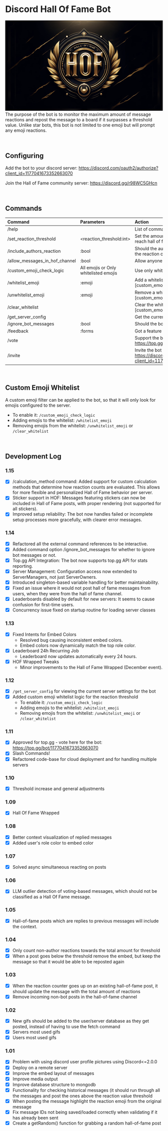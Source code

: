 # Discord Hall Of Fame Bot
![](Assets/hof_cover.jpg)
The purpose of the bot is to monitor the maximum amount of message reactions and repost the message to a board if it surpasses a threshold value. Unlike star bots, this bot is not limited to one emoji but will prompt any emoji reactions.

<br>

## Configuring

Add the bot to your discord server: https://discord.com/oauth2/authorize?client_id=1177041673352663070

Join the Hall of Fame community server: https://discord.gg/r98WC5GHcn

<br>

## Commands

| Command                        | Parameters                            | Action                                                                                             | Example                        |
|:-------------------------------|:--------------------------------------|:---------------------------------------------------------------------------------------------------|:-------------------------------|
| /help                          |                                       | List of commands                                                                                   | /help                          |
| /set_reaction_threshold        | <reaction_threshold:int>              | Set the amount of reactions needed for a post to reach hall of fame                                | /set_reaction_threshold 5      |
| /include_authors_reaction      | :bool                                 | Should the author of a message be included in the reaction count?                                  | /include_authors_reaction      |
| /allow_messages_in_hof_channel | :bool                                 | Allow anyone to type in the Hall of Fame channel                                                   | /allow_messages_in_hof_channel |
| /custom_emoji_check_logic      | All emojis or Only whitelisted emojis | Use only whitelisted emojis for the reaction count                                                 | /custom_emoji_check_logic      |
| /whitelist_emoji               | :emoji                                | Add a whitelisted emoji to the list [custom_emoji_check_logic]                                     | /whitelist_emoji 👍            |
| /unwhitelist_emoji             | :emoji                                | Remove a whitelisted emoji from the list [custom_emoji_check_logic]                                | /unwhitelist_emoji 👍          |
| /clear_whitelist               |                                       | Clear the whitelist of emojis [custom_emoji_check_logic]                                           | /clear_whitelist               |
| /get_server_config             |                                       | Get the current bot configuration for the server                                                   | /get_server_config             |
| /ignore_bot_messages           | :bool                                 | Should the bot ignore messages from other bots?                                                                            | /get_server_config             |
| /feedback                      | :forms                                | Got a feature request or bug report? Let us know!                                                  | /feedback                      |
| /vote                          |                                       | Support the bot by voting for it on top.gg: https://top.gg/bot/1177041673352663070/vote            | /vote                          |
| /invite                        |                                       | Invite the bot to your server: https://discord.com/oauth2/authorize?client_id=1177041673352663070! | /invite                        |


<br>

## Custom Emoji Whitelist
A custom emoji filter can be applied to the bot, so that it will only look for emojis configured to the server.
  - To enable it: ``/custom_emoji_check_logic``
  - Adding emojis to the whitelist: ``/whitelist_emoji``
  - Removing emojis from the whitelist: ``/unwhitelist_emoji`` or ``/clear_whitelist``

<br>


## Development Log

### 1.15
- [x] /calculation_method command: Added support for custom calculation methods that determine how reaction counts are evaluated. This allows for more flexible and personalized Hall of Fame behavior per server.
- [x] Sticker support in HOF: Messages featuring stickers can now be included in Hall of Fame posts, with proper rendering (not supported for all stickers).
- [x] Improved setup reliability: The bot now handles failed or incomplete setup processes more gracefully, with clearer error messages.

### 1.14
- [x] Refactored all the external command references to be interactive.
- [x] Added command option /ignore_bot_messages for whether to ignore bot messages or not.
- [x] Top.gg API Integration: The bot now supports top.gg API for stats reporting.
- [x] Server Management: Configuration access now extended to ServerManagers, not just ServerOwners.
- [x] Introduced singleton-based variable handling for better maintainability.
- [x] Fixed an issue where it would not post hall of fame messages from users, when they were from the hall of fame channel.
- [x] Leaderboards disabled by default for new servers: It seems to cause confusion for first-time users.
- [x] Concurrency issue fixed on startup routine for loading server classes

### 1.13
- [x] Fixed Intents for Embed Colors
  - Resolved bug causing inconsistent embed colors.
  - Embed colors now dynamically match the top role color.
- [x] Leaderboard 24h Recurring Job
  - Leaderboard now updates automatically every 24 hours.
- [x] HOF Wrapped Tweaks
  - Minor improvements to the Hall of Fame Wrapped (December event).

### 1.12
- [x] ``/get_server_config`` for viewing the current server settings for the bot
- [x] Added custom emoji whitelist logic for the reaction threshold
  - To enable it: ``/custom_emoji_check_logic``
  - Adding emojis to the whitelist: ``/whitelist_emoji``
  - Removing emojis from the whitelist: ``/unwhitelist_emoji`` or ``/clear_whitelist``

### 1.11
- [x] Approved for top.gg - vote here for the bot: https://top.gg/bot/1177041673352663070
- [x] Slash Commands!
- [x] Refactored code-base for cloud deployment and for handling multiple servers

### 1.10
- [x] Threshold increase and general adjustments

### 1.09
- [x] Hall Of Fame Wrapped

### 1.08
- [x] Better context vísualization of replied messages
- [x] Added user's role color to embed color

### 1.07
- [x] Solved async simultaneous reacting on posts

### 1.06
- [x] LLM outlier detection of voting-based messages, which should not be classified as a Hall Of Fame message. 

### 1.05
- [x] Hall-of-fame posts which are replies to previous messages will include the context.

### 1.04
- [x] Only count non-author reactions towards the total amount for threshold
- [x] When a post goes below the threshold remove the embed, but keep the message so that it would be able to be reposted again

### 1.03
- [x] When the reaction counter goes up on an existing hall-of-fame post, it should update the message with the total amount of reactions
- [x] Remove incoming non-bot posts in the hall-of-fame channel

### 1.02
- [x] New gifs should be added to the user/server database as they get posted, instead of having to use the fetch command
- [x] Servers most used gifs
- [x] Users most used gifs

### 1.01
- [x] Problem with using discord user profile pictures using Discord<=2.0.0
- [x] Deploy on a remote server
- [x] Improve the embed layout of messages
- [x] Improve media output
- [x] Improve database structure to mongodb
- [x] Functionality for checking historical messages (it should run through all the messages and post the ones above the reaction value threshold
- [x] When posting the message highlight the reaction emoji from the original message
- [x] Fix message IDs not being saved/loaded correctly when validating if it has already been sent
- [x] Create a getRandom() function for grabbing a random hall-of-fame post
